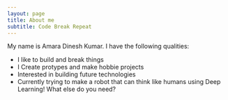 ```yaml
---
layout: page
title: About me
subtitle: Code Break Repeat
---
```


My name is Amara Dinesh Kumar. I have the following qualities:

- I like to build and break things
- I Create protypes and make hobbie projects
- Interested in building future technologies
- Currently trying to make a robot that can think like humans using Deep Learning!
What else do you need?


